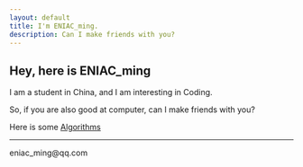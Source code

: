 ```yaml
---
layout: default
title: I'm ENIAC_ming.
description: Can I make friends with you?
---
```


## Hey, here is ENIAC_ming
I am a student in China, and I am interesting in Coding.

So, if you are also good at computer, can I make friends with you?

Here is some [Algorithms](al.yanjm.top)

- - -
<p>eniac_ming@qq.com</p>
